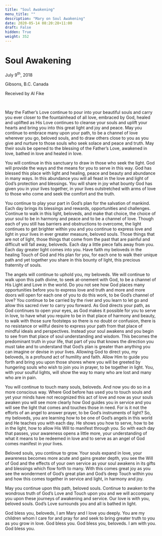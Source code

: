 ```yaml
---
title: "Soul Awakening"
menu_title: ""
description: "Mary on Soul Awakening"
date: 2020-05-14 08:20:28+11:00
draft: False
hidden: True
weight: 352
---
```

# Soul Awakening

July 9<sup>th</sup>, 2018

Gibsons, B.C. Canada

Received by Al Fike

 

May the Father’s Love continue to pour into your beautiful souls and carry you ever closer to the fountainhead of all love, embraced by God, healed and uplifted as His Love continues to cleanse your souls and uplift your hearts and bring you into this great light and joy and peace. May you continue to embrace many upon your path, to be a channel of love wherever you go, beloved souls, and to draw others close to you as you give and nurture to those souls who seek solace and peace and truth. May their souls be opened to the blessing of the Father’s Love, awakened in love, bathed in love and healed in love. 

You will continue in this sanctuary to draw in those who seek the light.  God will provide the ways and the means for you to serve in this way. God has blessed this place with light and healing, peace and beauty and abundance in many ways. In this abundance you will all feast in the love and light of God’s protection and blessings. You will share in joy what bounty God has given you in your lives together, in your lives outstretched with arms of love to those who come and seek the comfort and the truth.

You continue to play your part in God’s plan for the salvation of mankind. Each day brings its blessings and rewards, opportunities and challenges. Continue to walk in this light, beloveds, and make that choice, the choice of your soul to be in harmony and peace and to be a channel of love. Though each of you still has barriers and obstructions to overcome, the light continues to get brighter within you and you continue to express love and light in your lives in ever greater measure, beloved souls. Those things that are not of light, those things that come from the past that are painful and difficult will fall away, beloveds. Each day a little piece falls away from you. Each day greater light comes into you. Have faith my beloveds in the healing Touch of God and His plan for you, for each one to walk their unique path and yet together you share in this bounty of light, this precious fraternity of souls.

The angels will continue to uphold you, my beloveds. We will continue to walk upon this path divine, to seek at-onement with God, to be a channel of His Light and Love in the world. Do you not see how God places many opportunities before you to express love and truth and more and more doors will open for each one of you to do this work, to be God’s channel of love? You continue to be carried by the river and you learn to let go and allow this sacred river to carry you forward. As God directs your path, as God continues to open your eyes, as God makes it possible for you to serve in love, to have what you require to be in that place of harmony and beauty, to walk with those sure footsteps so there is no doubt or confusion, there is no resistance or willful desire to express your path from that place of mindful ideals and perspectives. Instead your soul awakens and you begin to see from that place of soul understanding and wisdom. This becomes the predominant truth in your life, that part of you that knows the direction you must take and to understand that God’s plan is greater than anything you can imagine or devise in your lives. Allowing God to direct you, my beloveds, is a profound act of humility and faith. Allow Him to guide you forth and bring you upon those shores where you will be greeted by hungering souls who wish to join you in prayer, to be together in light. You, with your soulful lights, will show the way to many who are lost and many who are in pain. 

You will continue to touch many souls, beloveds. And now you do so in a more conscious way. Where God before has used you to touch souls and yet your minds have not recognized this act of love and now as your souls awaken you will see more clearly how God guides you in service and you will see the light that comes and touches those in need. For is it not the efforts of an angel to answer prayer, to be God’s instruments of light? So, my beloveds, you are learning how to be one of God’s angels in this world and He teaches you with each day. He shows you how to serve, how to be in the light, how to allow His Will to manifest through you. So with each day that passes, your awareness opens a little more, your understanding of what it means to be redeemed in love and to serve as an angel of God comes manifest in your lives. 

Beloved souls, you continue to grow. Your souls expand in love, your awareness becomes more acute and gains greater depth, you see the Will of God and the effects of your own service as your soul awakens in its gifts and blessings which flow forth to many. With this comes great joy as you see the wonderment of God’s great plan and God’s deep Touch within you and how this comes together in service and light, in harmony and joy.

May you continue upon this path, beloved souls. Continue to awaken to the wondrous truth of God’s Love and Touch upon you and we will accompany you upon these journeys of awakening and service. Our love is with you, beloved souls. God’s Love surrounds you and all is bathed in light. 

God bless you, beloveds, I am Mary and I love you deeply. You are my children whom I care for and pray for and seek to bring greater truth to you as you grow in love. God bless you. God bless you, beloveds. I am with you. God bless you.
